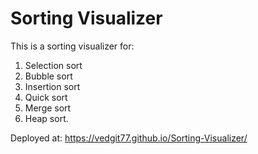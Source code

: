 # Sorting Visualizer

This is a sorting visualizer for:
1. Selection sort
2. Bubble sort
3. Insertion sort
4. Quick sort
5. Merge sort
6. Heap sort.

Deployed at: https://vedgit77.github.io/Sorting-Visualizer/




